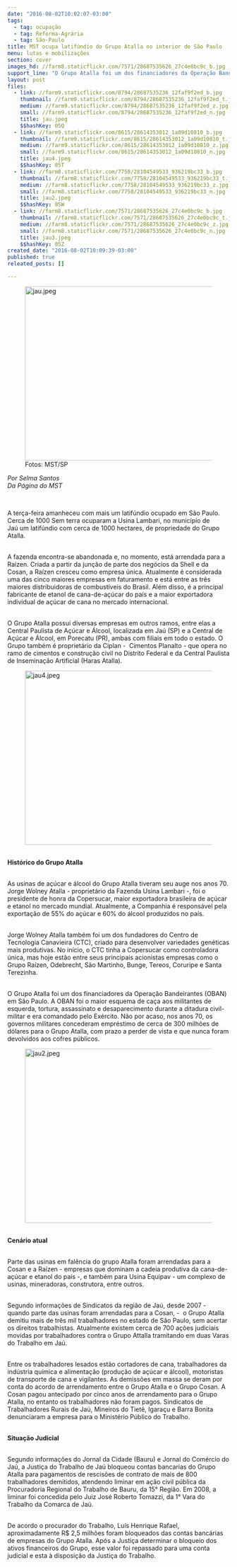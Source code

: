 ```yaml
---
date: "2016-08-02T10:02:07-03:00"
tags:
  - tag: ocupação
  - tag: Reforma-Agrária
  - tag: São-Paulo
title: MST ocupa latifúndio do Grupo Atalla no interior de São Paulo
menu: lutas e mobilizações
section: cover
images_hd: //farm8.staticflickr.com/7571/28687535626_27c4e0bc9c_b.jpg
support_line: "O Grupo Atalla foi um dos financiadores da Operação Bandeirantes (OBAN) em São Paulo. A OBAN foi o maior esquema de caça aos militantes de esquerda, tortura, assassinato e desaparecimento durante a ditadura civil-militar."
layout: post
files:
  - link: //farm9.staticflickr.com/8794/28687535236_12faf9f2ed_b.jpg
    thumbnail: //farm9.staticflickr.com/8794/28687535236_12faf9f2ed_t.jpg
    medium: //farm9.staticflickr.com/8794/28687535236_12faf9f2ed_z.jpg
    small: //farm9.staticflickr.com/8794/28687535236_12faf9f2ed_n.jpg
    title: jau.jpeg
    $$hashKey: 05Q
  - link: //farm9.staticflickr.com/8615/28614353012_1a09d10810_b.jpg
    thumbnail: //farm9.staticflickr.com/8615/28614353012_1a09d10810_t.jpg
    medium: //farm9.staticflickr.com/8615/28614353012_1a09d10810_z.jpg
    small: //farm9.staticflickr.com/8615/28614353012_1a09d10810_n.jpg
    title: jau4.jpeg
    $$hashKey: 05T
  - link: //farm8.staticflickr.com/7758/28104549533_936219bc33_b.jpg
    thumbnail: //farm8.staticflickr.com/7758/28104549533_936219bc33_t.jpg
    medium: //farm8.staticflickr.com/7758/28104549533_936219bc33_z.jpg
    small: //farm8.staticflickr.com/7758/28104549533_936219bc33_n.jpg
    title: jau2.jpeg
    $$hashKey: 05W
  - link: //farm8.staticflickr.com/7571/28687535626_27c4e0bc9c_b.jpg
    thumbnail: //farm8.staticflickr.com/7571/28687535626_27c4e0bc9c_t.jpg
    medium: //farm8.staticflickr.com/7571/28687535626_27c4e0bc9c_z.jpg
    small: //farm8.staticflickr.com/7571/28687535626_27c4e0bc9c_n.jpg
    title: jau3.jpeg
    $$hashKey: 05Z
created_date: "2016-08-02T10:09:39-03:00"
published: true
releated_posts: []

---
```

<figure class="image"><img alt="jau.jpeg" height="394" src="//farm9.staticflickr.com/8794/28687535236_12faf9f2ed_b.jpg" width="700" />
<figcaption>Fotos: MST/SP</figcaption>
</figure>

<p><em>Por Selma Santos<br />
Da P&aacute;gina do MST&nbsp;</em></p>

<p>&nbsp;</p>

<p>A ter&ccedil;a-feira amanheceu com mais um latif&uacute;ndio ocupado em S&atilde;o Paulo. Cerca de 1000 Sem terra ocuparam a Usina Lambari, no munic&iacute;pio de Ja&uacute;&nbsp;um latif&uacute;ndio com cerca de 1000 hectares, de propriedade do Grupo Atalla.</p>

<p><br />
A fazenda encontra-se abandonada e, no momento, est&aacute; arrendada para a Ra&iacute;zen. Criada a partir da jun&ccedil;&atilde;o de parte dos neg&oacute;cios da Shell e da Cosan, a Ra&iacute;zen cresceu como empresa &uacute;nica. Atualmente &eacute; considerada uma das cinco maiores empresas em faturamento e est&aacute; entre as tr&ecirc;s maiores distribuidoras de combust&iacute;veis do Brasil. Al&eacute;m disso, &eacute; a principal fabricante de etanol de cana-de-a&ccedil;&uacute;car do pa&iacute;s e a maior exportadora individual de a&ccedil;&uacute;car de cana no mercado internacional.</p>

<p><br />
O Grupo Atalla possui diversas empresas em outros ramos, entre elas a Central Paulista de A&ccedil;&uacute;car e &Aacute;lcool, localizada em Ja&uacute; (SP) e a Central de A&ccedil;&uacute;car e &Aacute;lcool, em Porecatu (PR), ambas com filiais em todo o estado. O Grupo tamb&eacute;m &eacute; propriet&aacute;rio da Ciplan - &nbsp;Cimentos Planalto - que opera no ramo de cimentos e constru&ccedil;&atilde;o civil no Distrito Federal e da Central Paulista de Insemina&ccedil;&atilde;o Artificial (Haras Atalla).</p>

<figure class="image"><img alt="jau4.jpeg" height="394" src="//farm9.staticflickr.com/8615/28614353012_1a09d10810_b.jpg" width="700" />
<figcaption></figcaption>
</figure>

<p><br />
<strong>Hist&oacute;rico do Grupo Atalla</strong></p>

<p><br />
As usinas de a&ccedil;&uacute;car e &aacute;lcool do Grupo Atalla tiveram seu auge nos anos 70. Jorge Wolney Atalla - propriet&aacute;rio da Fazenda Usina Lambari -, foi o presidente de honra da Copersucar, maior exportadora brasileira de a&ccedil;&uacute;car e etanol no mercado mundial. Atualmente, a Companhia &eacute; respons&aacute;vel pela exporta&ccedil;&atilde;o de 55% do a&ccedil;&uacute;car e 60% do &aacute;lcool produzidos no pa&iacute;s.</p>

<p><br />
Jorge Wolney Atalla tamb&eacute;m foi um dos fundadores do Centro de Tecnologia Canavieira (CTC), criado para desenvolver variedades gen&eacute;ticas mais produtivas. No in&iacute;cio, o CTC tinha a Copersucar como controladora &uacute;nica, mas hoje est&atilde;o entre seus principais acionistas empresas como o Grupo Ra&iacute;zen, Odebrecht, S&atilde;o Martinho, Bunge, Tereos, Coruripe e Santa Terezinha.</p>

<p><br />
O Grupo Atalla foi um dos financiadores da Opera&ccedil;&atilde;o Bandeirantes (OBAN) em S&atilde;o Paulo. A OBAN foi o maior esquema de ca&ccedil;a aos militantes de esquerda, tortura, assassinato e desaparecimento durante a ditadura civil-militar e era comandado pelo Ex&eacute;rcito. N&atilde;o por acaso, nos anos 70, os governos militares concederam empr&eacute;stimo de cerca de 300 milh&otilde;es de d&oacute;lares para o Grupo Atalla, com prazo a perder de vista e que nunca foram devolvidos aos cofres p&uacute;blicos.</p>

<figure class="image"><img alt="jau2.jpeg" height="394" src="//farm8.staticflickr.com/7758/28104549533_936219bc33_b.jpg" width="700" />
<figcaption></figcaption>
</figure>

<p><br />
<strong>Cen&aacute;rio atual</strong></p>

<p><br />
Parte das usinas em fal&ecirc;ncia do grupo Atalla foram arrendadas para a Cosan e a Ra&iacute;zen - empresas que dominam a cadeia produtiva da cana-de-a&ccedil;&uacute;car e etanol do pa&iacute;s -, e tamb&eacute;m para Usina Equipav - um complexo de usinas, mineradoras, construtora, entre outros.</p>

<p><br />
Segundo informa&ccedil;&otilde;es de Sindicatos da regi&atilde;o de Ja&uacute;, desde 2007 - quando parte das usinas foram arrendadas para a Cosan, - &nbsp;o Grupo Atalla demitiu mais de tr&ecirc;s mil trabalhadores no estado de S&atilde;o Paulo, sem acertar os direitos trabalhistas. Atualmente existem cerca de 700 a&ccedil;&otilde;es judiciais movidas por trabalhadores contra o Grupo Attalla tramitando em duas Varas do Trabalho em Ja&uacute;.</p>

<p><br />
Entre os trabalhadores lesados est&atilde;o cortadores de cana, trabalhadores da ind&uacute;stria qu&iacute;mica e alimenta&ccedil;&atilde;o (produ&ccedil;&atilde;o de a&ccedil;&uacute;car e &aacute;lcool), motoristas de transporte de cana e vigilantes. As demiss&otilde;es em massa se deram por conta do acordo de arrendamento entre o Grupo Atalla e o Grupo Cosan. A Cosan pagou antecipado por cinco anos de arrendamento para o Grupo Atalla, no entanto os trabalhadores n&atilde;o foram pagos. Sindicatos de Trabalhadores Rurais de Ja&uacute;, Mineiros do Tiet&ecirc;, Igara&ccedil;u e Barra Bonita denunciaram a empresa para o Minist&eacute;rio P&uacute;blico do Trabalho.</p>

<p><br />
<strong>Situa&ccedil;&atilde;o Judicial</strong></p>

<p><br />
Segundo informa&ccedil;&otilde;es do Jornal da Cidade (Bauru) e Jornal do Com&eacute;rcio do Ja&uacute;, a Justi&ccedil;a do Trabalho de Ja&uacute; bloqueou contas bancarias do Grupo Atalla para pagamentos de rescis&otilde;es de contrato de mais de 800 trabalhadores demitidos, atendendo liminar em a&ccedil;&atilde;o civil p&uacute;blica da Procuradoria Regional do Trabalho de Bauru, da 15&deg; Regi&atilde;o. Em 2008, a liminar foi concedida pelo Juiz Jos&eacute; Roberto Tomazzi, da 1&deg; Vara do Trabalho da Comarca de Ja&uacute;.</p>

<p><br />
De acordo o procurador do Trabalho, Lu&iacute;s Henrique Rafael, aproximadamente R$ 2,5 milh&otilde;es foram bloqueados das contas banc&aacute;rias de empresas do Grupo Atalla. Ap&oacute;s a Justi&ccedil;a determinar o bloqueio dos ativos financeiros do Grupo, esse valor foi repassado para uma conta judicial e esta &agrave; disposi&ccedil;&atilde;o da Justi&ccedil;a do Trabalho.</p>
